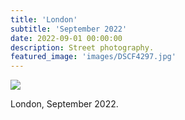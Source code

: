 ```yaml
---
title: 'London'
subtitle: 'September 2022'
date: 2022-09-01 00:00:00
description: Street photography.
featured_image: 'images/DSCF4297.jpg'
---
```


![]({{site.baseurl}}/images/DSCF4297.jpg)

London, September 2022.
